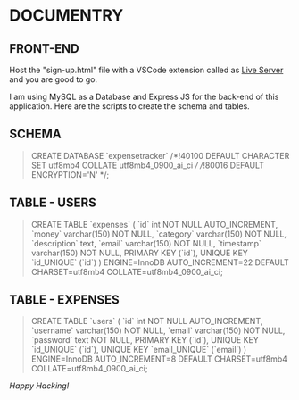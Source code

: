 # DOCUMENTRY

## FRONT-END

Host the "sign-up.html" file with a VSCode extension called as [Live Server](https://marketplace.visualstudio.com/items?itemName=ritwickdey.LiveServer) and you are good to go.

I am using MySQL as a Database and Express JS for the back-end of this application. Here are the scripts to create the schema and tables.
## SCHEMA

>CREATE DATABASE \`expensetracker\` /*!40100 DEFAULT CHARACTER SET utf8mb4 COLLATE utf8mb4_0900_ai_ci */ /*!80016 DEFAULT ENCRYPTION='N' */;

## TABLE - USERS

>CREATE TABLE \`expenses\` (
  \`id\` int NOT NULL AUTO_INCREMENT,
  \`money\` varchar(150) NOT NULL,
  \`category\` varchar(150) NOT NULL,
  \`description\` text,
  \`email\` varchar(150) NOT NULL,
  \`timestamp\` varchar(150) NOT NULL,
  PRIMARY KEY (\`id\`),
  UNIQUE KEY \`id_UNIQUE\` (\`id\`)
) ENGINE=InnoDB AUTO_INCREMENT=22 DEFAULT CHARSET=utf8mb4 COLLATE=utf8mb4_0900_ai_ci;

## TABLE - EXPENSES

>CREATE TABLE \`users\` (
  \`id\` int NOT NULL AUTO_INCREMENT,
  \`username\` varchar(150) NOT NULL,
  \`email\` varchar(150) NOT NULL,
  \`password\` text NOT NULL,
  PRIMARY KEY (\`id\`),
  UNIQUE KEY \`id_UNIQUE\` (\`id\`),
  UNIQUE KEY \`email_UNIQUE\` (\`email\`)
) ENGINE=InnoDB AUTO_INCREMENT=8 DEFAULT CHARSET=utf8mb4 COLLATE=utf8mb4_0900_ai_ci;

*Happy Hacking!*
